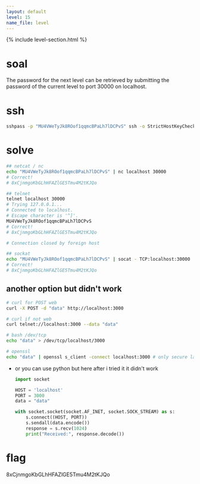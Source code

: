 ```yaml
---
layout: default
level: 15
name_file: level
---
```


{% include level-section.html %}

# soal
The password for the next level can be retrieved by submitting the password of the current level to port 30000 on localhost.

# ssh
```bash
sshpass -p "MU4VWeTyJk8ROof1qqmcBPaLh7lDCPvS" ssh -o StrictHostKeyChecking=no bandit14@bandit.labs.overthewire.org -p 2220
```

# solve
```bash
## netcat / nc
echo "MU4VWeTyJk8ROof1qqmcBPaLh7lDCPvS" | nc localhost 30000
# Correct!
# 8xCjnmgoKbGLhHFAZlGE5Tmu4M2tKJQo

## telnet
telnet localhost 30000
# Trying 127.0.0.1...
# Connected to localhost.
# Escape character is '^]'.
MU4VWeTyJk8ROof1qqmcBPaLh7lDCPvS
# Correct!
# 8xCjnmgoKbGLhHFAZlGE5Tmu4M2tKJQo

# Connection closed by foreign host

## sockat
echo "MU4VWeTyJk8ROof1qqmcBPaLh7lDCPvS" | socat - TCP:localhost:30000
# Correct!
# 8xCjnmgoKbGLhHFAZlGE5Tmu4M2tKJQo
```

## another option but didn't work 
```bash
# curl for POST web
curl -X POST -d "data" http://localhost:3000

# curl if not web
curl telnet://localhost:3000 --data "data"

# bash /dev/tcp
echo "data" > /dev/tcp/localhost/3000

# openssl
echo "data" | openssl s_client -connect localhost:3000 # only secure layer (ssl/tls)
```

- or you can use python but here after i tried it it didn't work
    ```py
    import socket

    HOST = 'localhost'
    PORT = 3000
    data = "data"

    with socket.socket(socket.AF_INET, socket.SOCK_STREAM) as s:
        s.connect((HOST, PORT))
        s.sendall(data.encode())
        response = s.recv(1024)
        print("Received:", response.decode())
    ```

# flag
8xCjnmgoKbGLhHFAZlGE5Tmu4M2tKJQo